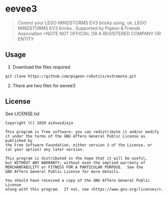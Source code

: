 # eevee3
> Control your LEGO MINDSTORMS EV3 bricks using, uh, LEGO MINDSTORMS EV3 bricks..
> Supported by Pigeon & Friends Association *NOTE NOT OFFICIAL OR A REGISTERED COMPANY OR ENTITY

## Usage

1. Download the files required

```
git clone https://github.com/pigeon-robotics/ev3remote.git
```

2. There are two files for eevee3

## License

See LICENSE.txt

    Copyright (C) 2020 aidswidjaja

    This program is free software: you can redistribute it and/or modify
    it under the terms of the GNU Affero General Public License as published by
    the Free Software Foundation, either version 3 of the License, or
    (at your option) any later version.

    This program is distributed in the hope that it will be useful,
    but WITHOUT ANY WARRANTY; without even the implied warranty of
    MERCHANTABILITY or FITNESS FOR A PARTICULAR PURPOSE.  See the
    GNU Affero General Public License for more details.

    You should have received a copy of the GNU Affero General Public License
    along with this program.  If not, see <https://www.gnu.org/licenses/>.
